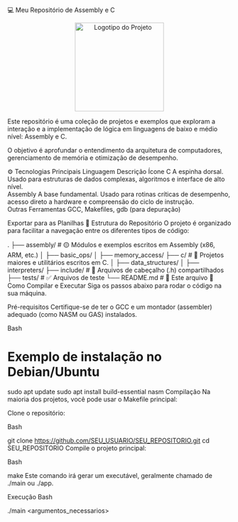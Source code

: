💻 Meu Repositório de Assembly e C
<p align="center">
<img src="https://i.imgur.com/" alt="Logotipo do Projeto" width="200"/>
</p>

Este repositório é uma coleção de projetos e exemplos que exploram a interação e a implementação de lógica em linguagens de baixo e médio nível: Assembly e C.

O objetivo é aprofundar o entendimento da arquitetura de computadores, gerenciamento de memória e otimização de desempenho.

⚙️ Tecnologias Principais
Linguagem	Descrição	Ícone
C	A espinha dorsal. Usado para estruturas de dados complexas, algoritmos e interface de alto nível.	
Assembly	A base fundamental. Usado para rotinas críticas de desempenho, acesso direto a hardware e compreensão do ciclo de instrução.	
Outras Ferramentas	GCC, Makefiles, gdb (para depuração)	

Exportar para as Planilhas
📂 Estrutura do Repositório
O projeto é organizado para facilitar a navegação entre os diferentes tipos de código:

.
├── assembly/         # 🟡 Módulos e exemplos escritos em Assembly (x86, ARM, etc.)
│   ├── basic_ops/
│   ├── memory_access/
├── c/                # 🔵 Projetos maiores e utilitários escritos em C.
│   ├── data_structures/
│   ├── interpreters/
├── include/          # 🧩 Arquivos de cabeçalho (.h) compartilhados
├── tests/            # ✅ Arquivos de teste
└── README.md         # 📄 Este arquivo
🚀 Como Compilar e Executar
Siga os passos abaixo para rodar o código na sua máquina.

Pré-requisitos
Certifique-se de ter o GCC e um montador (assembler) adequado (como NASM ou GAS) instalados.

Bash

# Exemplo de instalação no Debian/Ubuntu
sudo apt update
sudo apt install build-essential nasm
Compilação
Na maioria dos projetos, você pode usar o Makefile principal:

Clone o repositório:

Bash

git clone https://github.com/SEU_USUARIO/SEU_REPOSITORIO.git
cd SEU_REPOSITORIO
Compile o projeto principal:

Bash

make
Este comando irá gerar um executável, geralmente chamado de ./main ou ./app.

Execução
Bash

./main <argumentos_necessarios>
